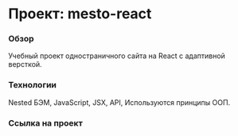 # Проект: mesto-react

### Обзор
Учебный проект одностраничного сайта на React с адаптивной версткой.
### Технологии
Nested БЭМ, JavaScript, JSX, API, Используются принципы ООП.

### Ссылка на проект
 
